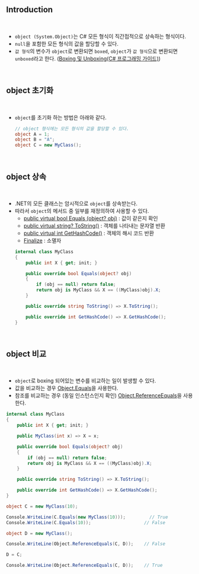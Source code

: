 ## Introduction

<br>

- `object (System.Object)`는 C# 모든 형식이 직간접적으로 상속하는 형식이다.
- `null`을 포함한 모든 형식의 값을 할당할 수 있다.
- `값 형식`의 변수가 `object`로 변환되면 `boxed`, `object`가 `값 형식`으로 변환되면 `unboxed`라고 한다. ([Boxing 및 Unboxing(C# 프로그래밍 가이드)](https://learn.microsoft.com/ko-kr/dotnet/csharp/programming-guide/types/boxing-and-unboxing))

<br>

## object 초기화

<br>

- `object`를 초기화 하는 방법은 아래와 같다.
    ```cs
    // object 형식에는 모든 형식의 값을 할당할 수 있다.
    object A = 1;
    object B = "A";
    object C = new MyClass();
    ```

<br>

## object 상속

<br>

- .NET의 모든 클래스는 암시적으로 `object`를 상속받는다.
- 따라서 `object`의 메서드 중 일부를 재정의하여 사용할 수 있다.
    - [public virtual bool Equals (object? obj)](https://learn.microsoft.com/ko-kr/dotnet/api/system.object.equals?view=net-7.0) : 값이 같은지 확인
    - [public virtual string? ToString()](https://learn.microsoft.com/ko-kr/dotnet/api/system.object.tostring?view=net-7.0) : 객체를 나타내는 문자열 반환
    - [public virtual int GetHashCode()](https://learn.microsoft.com/ko-kr/dotnet/api/system.object.gethashcode?view=net-7.0) : 객체의 해시 코드 반환
    - [Finalize](https://learn.microsoft.com/ko-kr/dotnet/api/system.object.finalize?view=net-7.0) : 소멸자
    ```cs
    internal class MyClass
    {
        public int X { get; init; }

        public override bool Equals(object? obj)
        {
            if (obj == null) return false;
            return obj is MyClass && X == ((MyClass)obj).X;
        }

        public override string ToString() => X.ToString();

        public override int GetHashCode() => X.GetHashCode();
    }
    ```

<br>

## object 비교

<br>

- `object`로 boxing 되어있는 변수를 비교하는 일이 발생할 수 있다.
- 값을 비교하는 경우 [Object.Equals](https://learn.microsoft.com/ko-kr/dotnet/api/system.object.equals?view=net-7.0)을 사용한다.
- 참조를 비교하는 경우 (동일 인스턴스인지 확인) [Object.ReferenceEquals](https://learn.microsoft.com/ko-kr/dotnet/api/system.object.referenceequals?view=net-7.0)을 사용한다.

```cs
internal class MyClass
{
    public int X { get; init; }

    public MyClass(int x) => X = x;

    public override bool Equals(object? obj)
    {
        if (obj == null) return false;
        return obj is MyClass && X == ((MyClass)obj).X;
    }

    public override string ToString() => X.ToString();

    public override int GetHashCode() => X.GetHashCode();
}
```
```cs
object C = new MyClass(10);

Console.WriteLine(C.Equals(new MyClass(10)));         // True
Console.WriteLine(C.Equals(10));                    // False

object D = new MyClass();

Console.WriteLine(Object.ReferenceEquals(C, D));    // False

D = C;

Console.WriteLine(Object.ReferenceEquals(C, D));    // True
```